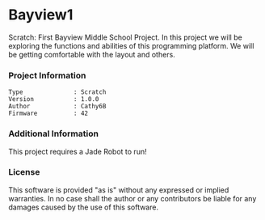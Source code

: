 Bayview1
================

Scratch: First Bayview Middle School Project.
In this project we will be exploring the functions and abilities of this programming platform. We will be getting comfortable with the layout and others.

### Project Information
```
Type              : Scratch
Version           : 1.0.0
Author            : Cathy6B
Firmware          : 42
```

### Additional Information
This project requires a Jade Robot to run!

### License
This software is provided "as is" without any expressed or implied warranties.  In no case shall the author or any contributors be liable for any damages caused by the use of this software.

